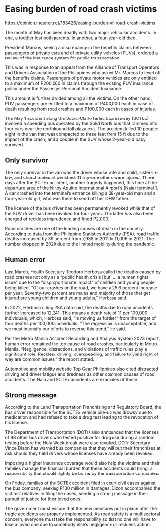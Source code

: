 # Easing burden of road crash victims

https://opinion.inquirer.net/183426/easing-burden-of-road-crash-victims



The month of May has been deadly with two major vehicular accidents. In one, a toddler lost both parents. In another, a four-year-old died.

President Marcos, seeing a discrepancy in the benefits claims between passengers of private cars and of private utility vehicles (PUVs), ordered a review of the insurance system for public transportation.

This was in response to an appeal from the Alliance of Transport Operators and Drivers Association of the Philippines who asked Mr. Marcos to level off the benefits claims. Passengers of private motor vehicles are only entitled to a maximum of P200,000 in claims through the existing PUV insurance policy under the Passenger Personal Accident Insurance.

This amount is further divided among all the victims. On the other hand, PUV passengers are entitled to a maximum of P400,000 each in case of death resulting from road crashes and P100,000 each in cases of injuries.

The May 1 accident along the Subic-Clark-Tarlac Expressway (SCTEx) involved a speeding bus operated by the Solid North bus that rammed into four cars near the northbound toll plaza exit. The accident killed 10 people: eight in the van that was compacted to three feet from 15 ft due to the impact of the crash; and a couple in the SUV whose 2-year-old baby survived.



##  Only survivor



The only survivor in the van was the driver whose wife and child, sister-in-law, and churchmates all perished. Thirty-one others were injured. Three days after the SCTEx accident, another tragedy happened, this time at the departure area of the Ninoy Aquino International Airport’s (Naia) terminal 1. A car crashed into the terminal’s entrance killing a 28-year-old man and a four-year-old girl, who was there to send off her OFW father.

The license of the bus driver has been permanently revoked while that of the SUV driver has been revoked for four years. The latter has also been charged of reckless imprudence and fined P2,000.

Road crashes are one of the leading causes of death in the country. According to data from the Philippine Statistics Authority (PSA), road traffic deaths increased by 39 percent from 7,938 in 2011 to 11,096 in 2021. The number dropped in 2020 due to the limited mobility during the pandemic.



##  Human error



Last March, Health Secretary Teodoro Herbosa called the deaths caused by road crashes not only as a “public health crisis [but] … a human rights issue” due to the “disproportionate impact” of children and young people being killed. “Of our crashes on the road, we have a 25.6 percent increase per year. Seventy-two percent are males and majority of those that get injured are young children and young adults,” Herbosa said.

In 2022, Herbosa citing PSA data said, the deaths due to road accidents further increased to 12,241. This means a death rate of 11 per 100,000 individuals, which, Herbosa said, “is moving us further” from the target of four deaths per 100,000 individuals. “The regression is unacceptable, and we must intensify our efforts to reverse this trend,” he said.

Per the Metro Manila Accident Recording and Analysis System 2023 report, human error remained the top cause of road crashes, particularly in Metro Manila. “Negligence, distractions, and violations of traffic rules play a significant role. Reckless driving, overspeeding, and failure to yield right of way are common issues,” the report stated.

Automotive and mobility website Top Gear Philippines also cited distracted driving and driver fatigue and tiredness as other common causes of road accidents. The Naia and SCTEx accidents are examples of these.



##  Strong message



According to the Land Transportation Franchising and Regulatory Board, the bus driver responsible for the SCTEx vehicle pile-up was drowsy due to medication and had refused to take a drug test leading to the revocation of his license.

The Department of Transportation (DOTr) also announced that the licenses of 98 other bus drivers who tested positive for drug use during a random testing before the Holy Week break were also revoked. DOTr Secretary Vince Dizon has warned bus companies that they will put their franchises at risk should they field drivers whose licenses have already been revoked.

Imposing a higher insurance coverage would also help the victims and their families manage the financial burden that these accidents could bring, a responsibility that should rightly be borne by the transportation companies.

On Friday, families of the SCTEx accident filed in court civil cases against the bus company, seeking P130 million in damages. Dizon accompanied the victims’ relatives in filing the cases, sending a strong message in their pursuit of justice for their loved ones.

The government must ensure that the new measures put in place after the tragic accidents are properly implemented. As road safety is a multisectoral concern, everyone must take the responsibility so that no one will have to lose a loved one due to somebody else’s negligence or reckless action.